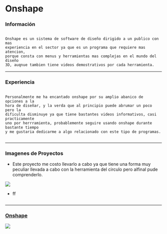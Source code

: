 # Onshape

### Información

```

Onshape es un sistema de software de diseño dirigido a un publico con mas
experiencia en el sector ya que es un programa que requiere mas atencion,
porque consta con menus y herramientas mas complejas en el mundo del diseño
3D, auqnue tambien tiene videos demostrativos por cada herramienta.

```
 
---

### Experiencia

```

Personalmente me ha encantado onshape por su amplio abanico de opciones a la
hora de diseñar, y la verda que al principio puede abrumar un poco pero la
dificulta disminuye ya que tiene bastantes videos informativos, casi practicamente
uno por herrramienta, probablemente seguire usando onshape durante bastante tiempo
y me gustaria dedicarme a algo relacionado con este tipo de programas.


```

---

### Imagenes de Proyectos

- Este proyecto me costo llevarlo a cabo ya que tiene una forma muy peculiar
llevada a cabo con la herramienta del circulo pero alfinal pude comprenderlo.

![](https://github.com/Baultek/3D/blob/main/Imagenes%203D/Circulos.png?raw=true)

- ff

![]()

















---

### [Onshape](https://www.onshape.com/en/)


![](https://github.com/Baultek/3D/blob/main/Imagenes%203D/unnamed.png)
